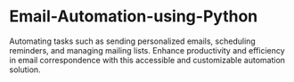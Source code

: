 # Email-Automation-using-Python
Automating tasks such as sending personalized emails, scheduling reminders, and managing mailing lists. Enhance productivity and efficiency in email correspondence with this accessible and customizable automation solution.

